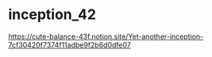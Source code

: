 # inception_42
https://cute-balance-43f.notion.site/Yet-another-inception-7cf30420f7374f11adbe9f2b6d0dfe07
